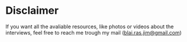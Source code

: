 # Disclaimer

If you want all the avaliable resources, like photos or videos about the interviews, feel free to reach me trough my mail (blai.ras.jim@gmail.com)

